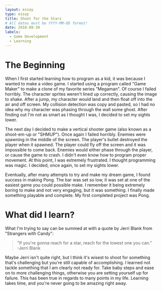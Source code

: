 ```yaml
---
layout: essay
type: essay
title: Shoot for the Stars
# All dates must be YYYY-MM-DD format!
date: 2018-08-30
labels:
  - Game Development
  - Learning
---
```

# The Beginning
When I first started learning how to program as a kid, it was because I wanted to make a video game.  I started using a program called "Game Maker" to make a clone of my favorite series "Megaman".  Of course I failed horribly.  The character sprites weren't lined up correctly, causing the image to shake.  After a jump, my character would land and then float off into the air and off screen.  My collision detection was copy and pasted, so I had no idea why my character was phasing through the wall some ghost.  After finding out I'm not as smart as I thought I was, I decided to set my sights lower.

The next day I decided to make a vertical shooter game (also known as a shoot-em-up or "SHMUP").  Once again I failed horribly.  Enemies were spawning in the middle of the screen.  The player's bullet destroyed the player when it spawned.  The player could fly off the screen and it was impossible to come back.  Enemies would either phase through the player, or cause the game to crash.  I didn't even know how to program proper movement.  At this point, I was extremely frustrated.  I thought programming was magic.  I decided, once again, to set my sights lower.

Eventually, after many attempts to try and make my dream game, I found success in making Pong.  The bar was set so low, it was set at one of the easiest game you could possible make.  I remember it being extremely boring to make and not very engaging, but it was something.  I finally made something playable and complete.  My first completed project was Pong.  

# What did I learn?
What I'm trying to say can be summed at with a quote by Jerri Blank from "Strangers with Candy":
<blockquote>"If you're gonna reach for a star, reach for the lowest one you can."           
  <footer>
    -Jerri Blank
  </footer>
</blockquote> 

Maybe Jerri isn't quite right, but I think it's wisest to shoot for something that's challenging but you're still capable of accomplishing.  I learned not tackle something that I am clearly not ready for.  Take baby steps and ease on to more challenging things, otherwise you are setting yourself up for failure.  This has been true in regards to many points in my life.  Learning takes time, and you're never going to be amazing right away.  

